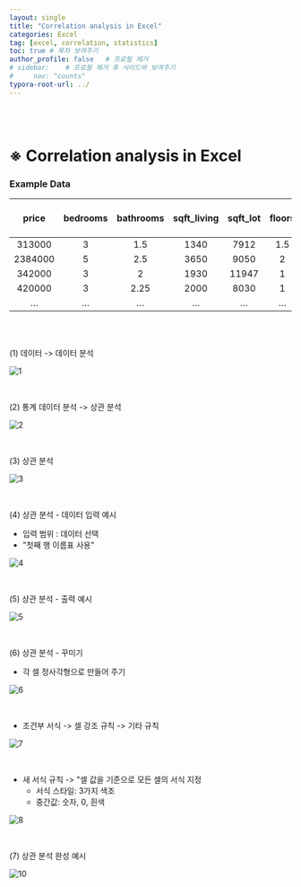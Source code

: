 ```yaml
---
layout: single
title: "Correlation analysis in Excel"
categories: Excel
tag: [excel, correlation, statistics]
toc: true # 목차 보여주기
author_profile: false   # 프로필 제거
# sidebar:    # 프로필 제거 후 사이드바 보여주기
#     nav: "counts"
typora-root-url: ../
---
```


<br><br>

# ※ Correlation analysis in Excel

### Example Data

| **price** | **bedrooms** | **bathrooms** | **sqft_living** | **sqft_lot** | **floors** | **waterfront** | **view** | **condition** | **Year Diff renovated** | **Year Diff built** | **sqft_above** | **sqft_basement** |
|:---------:|:------------:|:-------------:|:---------------:|:------------:|:----------:|:--------------:|:--------:|:-------------:|:-----------------------:|:-------------------:|:--------------:|:-----------------:|
| 313000    | 3            | 1.5           | 1340            | 7912         | 1.5        | 0              | 0        | 3             | 9                       | 59                  | 1340           | 0                 |
| 2384000   | 5            | 2.5           | 3650            | 9050         | 2          | 0              | 4        | 5             | 0                       | 93                  | 3370           | 280               |
| 342000    | 3            | 2             | 1930            | 11947        | 1          | 0              | 0        | 4             | 0                       | 48                  | 1930           | 0                 |
| 420000    | 3            | 2.25          | 2000            | 8030         | 1          | 0              | 0        | 4             | 0                       | 51                  | 1000           | 1000              |
| …         | …            | …             | …               | …            | …          | …              | …        | …             | …                       | …                   | …              | …                 |

<br>
<br>

(1) 데이터 -> 데이터 분석

![1]({{site.url}}/images/2024-03-20-excel-correlation/1_1.JPG)

<br>

(2) 통계 데이터 분석 -> 상관 분석

![2]({{site.url}}/images/2024-03-20-excel-correlation/2.JPG)

<br>

(3) 상관 분석

![3]({{site.url}}/images/2024-03-20-excel-correlation/3.JPG)

<br>

(4) 상관 분석 - 데이터 입력 예시
- 입력 범위 : 데이터 선택
- "첫째 행 이름표 사용"

![4]({{site.url}}/images/2024-03-20-excel-correlation/4.JPG)

<br>

(5) 상관 분석 - 출력 예시

![5]({{site.url}}/images/2024-03-20-excel-correlation/5.JPG)

<br>

(6) 상관 분석 - 꾸미기
- 각 셀 정사각형으로 만들어 주기

![6]({{site.url}}/images/2024-03-20-excel-correlation/6.JPG)

<br>

- 조건부 서식 -> 셀 강조 규칙 -> 기타 규칙

![7]({{site.url}}/images/2024-03-20-excel-correlation/7_1.JPG)

<br>

- 새 서식 규칙 -> "셀 값을 기준으로 모든 셀의 서식 지정
  - 서식 스타일: 3가지 색조
  - 중간값: 숫자, 0, 흰색

![8]({{site.url}}/images/2024-03-20-excel-correlation/8_1.JPG)

<br>

(7) 상관 분석 완성 예시

![10]({{site.url}}/images/2024-03-20-excel-correlation/10_result.JPG)